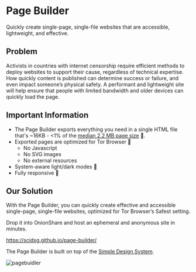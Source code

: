 # Page Builder

Quickly create single-page, single-file websites that are accessible, lightweight, and effective.

## Problem

Activists in countries with internet censorship require efficient methods to deploy websites to support their cause, regardless of technical expertise. How quickly content is published can determine success or failure, and even impact someone’s physical safety. A performant and lightweight site will help ensure that people with limited bandwidth and older devices can quickly load the page.

## Important Information

- The Page Builder exports everything you need in a single HTML file that's ~16KB - <1% of the [median 2.2 MB page size](https://httparchive.org/reports/page-weight?start=2022_12_01&end=latest&view=list) 🤯.
- Exported pages are optimized for Tor Browser 🧅
  - No Javascript
  - No SVG images
  - No external resources
- System-aware light/dark modes 🧠
- Fully responsive 📱

## Our Solution

With the Page Builder, you can quickly create effective and accessible single-page, single-file websites, optimized for Tor Browser’s Safest setting.

Drop it into OnionShare and host an ephemeral and anonymous site in minutes. 

https://scidsg.github.io/page-builder/

The Page Builder is built on top of the [Simple Design System](https://github.com/scidsg/design-system). 

![pagebuidler](https://user-images.githubusercontent.com/28545431/214953513-8200f90b-611c-4bd2-8d96-3e593e4faccd.png)
